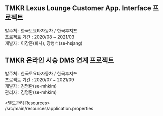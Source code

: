## TMKR Lexus Lounge Customer App. Interface 프로젝트
  
발주처 : 한국토요타자동차 / 한국후지쯔  
프로젝트 기간 : 2020/08 ~ 2021/03  
개발자 : 이강훈(퇴사), 장형석(se-hsjang)  

## TMKR 온라인 시승 DMS 연계 프로젝트
  
발주처 : 한국토요타자동차 / 한국후지쯔  
프로젝트 기간 : 2020/07 ~ 2021/09  
개발자 : 김명환(se-mhkim)  
관리자 : 김명환(se-mhkim)  
  
<별도관리 Resources>  
/src/main/resources/application.properties    